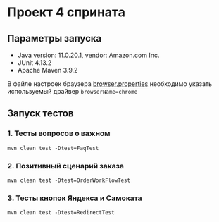 # Проект 4 сприната

## Параметры запуска

- Java version: 11.0.20.1, vendor: Amazon.com Inc.
- JUnit 4.13.2
- Apache Maven 3.9.2

В файле настроек браузера [browser.properties](src%2Fmain%2Fresources%2Fbrowser.properties) необходимо указать
используемый драйвер
`browserName=chrome`
## Запуск тестов

### 1. Тесты вопросов о важном

``mvn clean test -Dtest=FaqTest``

### 2. Позитивный сценарий заказа

``mvn clean test -Dtest=OrderWorkFlowTest``

### 3. Тесты кнопок Яндекса и Самоката

``mvn clean test -Dtest=RedirectTest``
